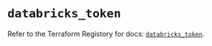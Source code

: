# `databricks_token`

Refer to the Terraform Registory for docs: [`databricks_token`](https://www.terraform.io/docs/providers/databricks/r/token).
